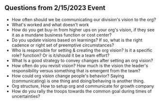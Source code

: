 ## Questions from 2/15/2023 Event

* How often should we be communicating our division's vision to the org?
* What's worked and what doesn't work
* How do you get buy-in from higher ups on your org's vision, if they see it as a mundane business function or cost center?
* Do you update visions based on learnings? If so, what is the right cadence or right set of preemptive circumstances?
* Who is responsible for setting & creating the org vision? Is it a specific role? function? Or is it/should it be a team effort?
* What Is a good strategy to convey changes after setting an org vision?
* How often do you revisit vision? How much is the vision the leader's responsibility versus something that is emergent from the team?
* How could org vision change people's behavior? Saying (communicating) is one thing and doing/behaving is another thing.
* Org structure, How to setup org and communicate for growth company
* How do you rally the troops towards the common goal during times of uncertainties?
